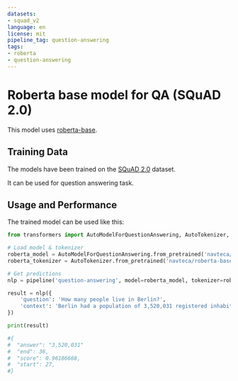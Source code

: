 ```yaml
---
datasets:
- squad_v2
language: en
license: mit
pipeline_tag: question-answering
tags:
- roberta
- question-answering
---
```

# Roberta base model for QA (SQuAD 2.0)

This model uses [roberta-base](https://huggingface.co/roberta-base).

## Training Data
The models have been trained on the [SQuAD 2.0](https://rajpurkar.github.io/SQuAD-explorer/) dataset.

It can be used for question answering task.

## Usage and Performance
The trained model can be used like this:
```python
from transformers import AutoModelForQuestionAnswering, AutoTokenizer, pipeline

# Load model & tokenizer
roberta_model = AutoModelForQuestionAnswering.from_pretrained('navteca/roberta-base-squad2')
roberta_tokenizer = AutoTokenizer.from_pretrained('navteca/roberta-base-squad2')

# Get predictions
nlp = pipeline('question-answering', model=roberta_model, tokenizer=roberta_tokenizer)

result = nlp({
    'question': 'How many people live in Berlin?',
    'context': 'Berlin had a population of 3,520,031 registered inhabitants in an area of 891.82 square kilometers.'
})

print(result)

#{
#  "answer": "3,520,031"
#  "end": 36,
#  "score": 0.96186668,
#  "start": 27,
#}
```
